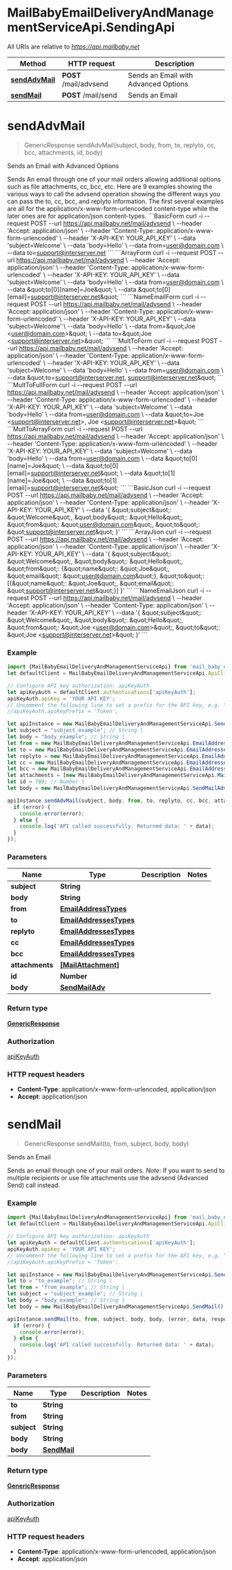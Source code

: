 # MailBabyEmailDeliveryAndManagementServiceApi.SendingApi

All URIs are relative to *https://api.mailbaby.net*

Method | HTTP request | Description
------------- | ------------- | -------------
[**sendAdvMail**](SendingApi.md#sendAdvMail) | **POST** /mail/advsend | Sends an Email with Advanced Options
[**sendMail**](SendingApi.md#sendMail) | **POST** /mail/send | Sends an Email

<a name="sendAdvMail"></a>
# **sendAdvMail**
> GenericResponse sendAdvMail(subject, body, from, to, replyto, cc, bcc, attachments, id, body)

Sends an Email with Advanced Options

Sends An email through one of your mail orders allowing additional options such as file attachments, cc, bcc, etc.  Here are 9 examples showing the various ways to call the advsend operation showing the different ways you can pass the to, cc, bcc, and replyto information. The first several examples are all for the application/x-www-form-urlencoded content-type while the later ones are for application/json content-types.  &#x60;&#x60;&#x60;BasicForm curl -i --request POST --url https://api.mailbaby.net/mail/advsend \\ --header &#x27;Accept: application/json&#x27; \\ --header &#x27;Content-Type: application/x-www-form-urlencoded&#x27; \\ --header &#x27;X-API-KEY: YOUR_API_KEY&#x27; \\ --data &#x27;subject&#x3D;Welcome&#x27; \\ --data &#x27;body&#x3D;Hello&#x27; \\ --data from&#x3D;user@domain.com \\ --data to&#x3D;support@interserver.net &#x60;&#x60;&#x60;  &#x60;&#x60;&#x60;ArrayForm curl -i --request POST --url https://api.mailbaby.net/mail/advsend \\ --header &#x27;Accept: application/json&#x27; \\ --header &#x27;Content-Type: application/x-www-form-urlencoded&#x27; \\ --header &#x27;X-API-KEY: YOUR_API_KEY&#x27; \\ --data &#x27;subject&#x3D;Welcome&#x27; \\ --data &#x27;body&#x3D;Hello&#x27; \\ --data from&#x3D;user@domain.com \\ --data \&quot;to[0][name]&#x3D;Joe\&quot; \\ --data \&quot;to[0][email]&#x3D;support@interserver.net\&quot; &#x60;&#x60;&#x60;  &#x60;&#x60;&#x60;NameEmailForm curl -i --request POST --url https://api.mailbaby.net/mail/advsend \\ --header &#x27;Accept: application/json&#x27; \\ --header &#x27;Content-Type: application/x-www-form-urlencoded&#x27; \\ --header &#x27;X-API-KEY: YOUR_API_KEY&#x27; \\ --data &#x27;subject&#x3D;Welcome&#x27; \\ --data &#x27;body&#x3D;Hello&#x27; \\ --data from&#x3D;\&quot;Joe &lt;user@domain.com&gt;\&quot; \\ --data to&#x3D;\&quot;Joe &lt;support@interserver.net&gt;\&quot; &#x60;&#x60;&#x60;  &#x60;&#x60;&#x60;MultToForm curl -i --request POST --url https://api.mailbaby.net/mail/advsend \\ --header &#x27;Accept: application/json&#x27; \\ --header &#x27;Content-Type: application/x-www-form-urlencoded&#x27; \\ --header &#x27;X-API-KEY: YOUR_API_KEY&#x27; \\ --data &#x27;subject&#x3D;Welcome&#x27; \\ --data &#x27;body&#x3D;Hello&#x27; \\ --data from&#x3D;user@domain.com \\ --data \&quot;to&#x3D;support@interserver.net, support@interserver.net\&quot; &#x60;&#x60;&#x60;  &#x60;&#x60;&#x60;MultToFullForm curl -i --request POST --url https://api.mailbaby.net/mail/advsend \\ --header &#x27;Accept: application/json&#x27; \\ --header &#x27;Content-Type: application/x-www-form-urlencoded&#x27; \\ --header &#x27;X-API-KEY: YOUR_API_KEY&#x27; \\ --data &#x27;subject&#x3D;Welcome&#x27; \\ --data &#x27;body&#x3D;Hello&#x27; \\ --data from&#x3D;user@domain.com \\ --data \&quot;to&#x3D;Joe &lt;support@interserver.net&gt;, Joe &lt;support@interserver.net&gt;\&quot; &#x60;&#x60;&#x60;  &#x60;&#x60;&#x60;MultToArrayForm curl -i --request POST --url https://api.mailbaby.net/mail/advsend \\ --header &#x27;Accept: application/json&#x27; \\ --header &#x27;Content-Type: application/x-www-form-urlencoded&#x27; \\ --header &#x27;X-API-KEY: YOUR_API_KEY&#x27; \\ --data &#x27;subject&#x3D;Welcome&#x27; \\ --data &#x27;body&#x3D;Hello&#x27; \\ --data from&#x3D;user@domain.com \\ --data \&quot;to[0][name]&#x3D;Joe\&quot; \\ --data \&quot;to[0][email]&#x3D;support@interserver.net\&quot; \\ --data \&quot;to[1][name]&#x3D;Joe\&quot; \\ --data \&quot;to[1][email]&#x3D;support@interserver.net\&quot; &#x60;&#x60;&#x60;  &#x60;&#x60;&#x60;BasicJson curl -i --request POST --url https://api.mailbaby.net/mail/advsend \\ --header &#x27;Accept: application/json&#x27; \\ --header &#x27;Content-Type: application/json&#x27; \\ --header &#x27;X-API-KEY: YOUR_API_KEY&#x27; \\ --data &#x27;{ \&quot;subject\&quot;: \&quot;Welcome\&quot;, \&quot;body\&quot;: \&quot;Hello\&quot;, \&quot;from\&quot;: \&quot;user@domain.com\&quot;, \&quot;to\&quot;: \&quot;support@interserver.net\&quot; }&#x27; &#x60;&#x60;&#x60;  &#x60;&#x60;&#x60;ArrayJson curl -i --request POST --url https://api.mailbaby.net/mail/advsend \\ --header &#x27;Accept: application/json&#x27; \\ --header &#x27;Content-Type: application/json&#x27; \\ --header &#x27;X-API-KEY: YOUR_API_KEY&#x27; \\ --data &#x27;{ \&quot;subject\&quot;: \&quot;Welcome\&quot;, \&quot;body\&quot;: \&quot;Hello\&quot;, \&quot;from\&quot;: {\&quot;name\&quot;: \&quot;Joe\&quot;, \&quot;email\&quot;: \&quot;user@domain.com\&quot;}, \&quot;to\&quot;: [{\&quot;name\&quot;: \&quot;Joe\&quot;, \&quot;email\&quot;: \&quot;support@interserver.net\&quot;}] }&#x27; &#x60;&#x60;&#x60;  &#x60;&#x60;&#x60;NameEmailJson curl -i --request POST --url https://api.mailbaby.net/mail/advsend \\ --header &#x27;Accept: application/json&#x27; \\ --header &#x27;Content-Type: application/json&#x27; \\ --header &#x27;X-API-KEY: YOUR_API_KEY&#x27; \\ --data &#x27;{ \&quot;subject\&quot;: \&quot;Welcome\&quot;, \&quot;body\&quot;: \&quot;Hello\&quot;, \&quot;from\&quot;: \&quot;Joe &lt;user@domain.com&gt;\&quot;, \&quot;to\&quot;: \&quot;Joe &lt;support@interserver.net&gt;\&quot; }&#x27; &#x60;&#x60;&#x60; 

### Example
```javascript
import {MailBabyEmailDeliveryAndManagementServiceApi} from 'mail_baby_email_delivery_and_management_service_api';
let defaultClient = MailBabyEmailDeliveryAndManagementServiceApi.ApiClient.instance;

// Configure API key authorization: apiKeyAuth
let apiKeyAuth = defaultClient.authentications['apiKeyAuth'];
apiKeyAuth.apiKey = 'YOUR API KEY';
// Uncomment the following line to set a prefix for the API key, e.g. "Token" (defaults to null)
//apiKeyAuth.apiKeyPrefix = 'Token';

let apiInstance = new MailBabyEmailDeliveryAndManagementServiceApi.SendingApi();
let subject = "subject_example"; // String | 
let body = "body_example"; // String | 
let from = new MailBabyEmailDeliveryAndManagementServiceApi.EmailAddressTypes(); // EmailAddressTypes | 
let to = new MailBabyEmailDeliveryAndManagementServiceApi.EmailAddressesTypes(); // EmailAddressesTypes | 
let replyto = new MailBabyEmailDeliveryAndManagementServiceApi.EmailAddressesTypes(); // EmailAddressesTypes | 
let cc = new MailBabyEmailDeliveryAndManagementServiceApi.EmailAddressesTypes(); // EmailAddressesTypes | 
let bcc = new MailBabyEmailDeliveryAndManagementServiceApi.EmailAddressesTypes(); // EmailAddressesTypes | 
let attachments = [new MailBabyEmailDeliveryAndManagementServiceApi.MailAttachment()]; // [MailAttachment] | 
let id = 789; // Number | 
let body = new MailBabyEmailDeliveryAndManagementServiceApi.SendMailAdv(); // SendMailAdv | 

apiInstance.sendAdvMail(subject, body, from, to, replyto, cc, bcc, attachments, id, body, (error, data, response) => {
  if (error) {
    console.error(error);
  } else {
    console.log('API called successfully. Returned data: ' + data);
  }
});
```

### Parameters

Name | Type | Description  | Notes
------------- | ------------- | ------------- | -------------
 **subject** | **String**|  | 
 **body** | **String**|  | 
 **from** | [**EmailAddressTypes**](.md)|  | 
 **to** | [**EmailAddressesTypes**](.md)|  | 
 **replyto** | [**EmailAddressesTypes**](.md)|  | 
 **cc** | [**EmailAddressesTypes**](.md)|  | 
 **bcc** | [**EmailAddressesTypes**](.md)|  | 
 **attachments** | [**[MailAttachment]**](MailAttachment.md)|  | 
 **id** | **Number**|  | 
 **body** | [**SendMailAdv**](SendMailAdv.md)|  | 

### Return type

[**GenericResponse**](GenericResponse.md)

### Authorization

[apiKeyAuth](../README.md#apiKeyAuth)

### HTTP request headers

 - **Content-Type**: application/x-www-form-urlencoded, application/json
 - **Accept**: application/json

<a name="sendMail"></a>
# **sendMail**
> GenericResponse sendMail(to, from, subject, body, body)

Sends an Email

Sends an email through one of your mail orders.  *Note*: If you want to send to multiple recipients or use file attachments use the advsend (Advanced Send) call instead. 

### Example
```javascript
import {MailBabyEmailDeliveryAndManagementServiceApi} from 'mail_baby_email_delivery_and_management_service_api';
let defaultClient = MailBabyEmailDeliveryAndManagementServiceApi.ApiClient.instance;

// Configure API key authorization: apiKeyAuth
let apiKeyAuth = defaultClient.authentications['apiKeyAuth'];
apiKeyAuth.apiKey = 'YOUR API KEY';
// Uncomment the following line to set a prefix for the API key, e.g. "Token" (defaults to null)
//apiKeyAuth.apiKeyPrefix = 'Token';

let apiInstance = new MailBabyEmailDeliveryAndManagementServiceApi.SendingApi();
let to = "to_example"; // String | 
let from = "from_example"; // String | 
let subject = "subject_example"; // String | 
let body = "body_example"; // String | 
let body = new MailBabyEmailDeliveryAndManagementServiceApi.SendMail(); // SendMail | 

apiInstance.sendMail(to, from, subject, body, body, (error, data, response) => {
  if (error) {
    console.error(error);
  } else {
    console.log('API called successfully. Returned data: ' + data);
  }
});
```

### Parameters

Name | Type | Description  | Notes
------------- | ------------- | ------------- | -------------
 **to** | **String**|  | 
 **from** | **String**|  | 
 **subject** | **String**|  | 
 **body** | **String**|  | 
 **body** | [**SendMail**](SendMail.md)|  | 

### Return type

[**GenericResponse**](GenericResponse.md)

### Authorization

[apiKeyAuth](../README.md#apiKeyAuth)

### HTTP request headers

 - **Content-Type**: application/x-www-form-urlencoded, application/json
 - **Accept**: application/json

